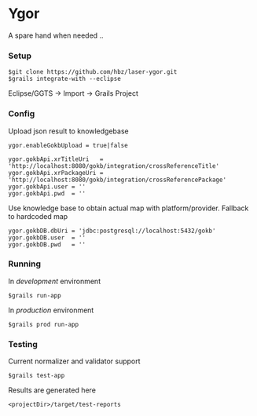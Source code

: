 # Ygor

A spare hand when needed ..

### Setup

    $git clone https://github.com/hbz/laser-ygor.git
    $grails integrate-with --eclipse

Eclipse/GGTS &rarr; Import &rarr; Grails Project

### Config

Upload json result to knowledgebase

	ygor.enableGokbUpload = true|false
	
	ygor.gokbApi.xrTitleUri   = 'http://localhost:8080/gokb/integration/crossReferenceTitle'
	ygor.gokbApi.xrPackageUri = 'http://localhost:8080/gokb/integration/crossReferencePackage'
	ygor.gokbApi.user = ''
	ygor.gokbApi.pwd  = ''

Use knowledge base to obtain actual map with platform/provider. Fallback to hardcoded map 
	
	ygor.gokbDB.dbUri = 'jdbc:postgresql://localhost:5432/gokb'
	ygor.gokbDB.user  = ''
	ygor.gokbDB.pwd   = ''
	
### Running

In _development_ environment

	$grails run-app
	
In _production_ environment

	$grails prod run-app

### Testing

Current normalizer and validator support

	$grails test-app

Results are generated here

	<projectDir>/target/test-reports
	
